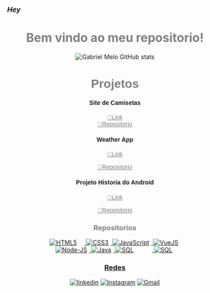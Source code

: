 ### <i>Hey</i>


<header>

<h1 style="text-align:center; color:gray"> Bem vindo ao meu repositorio!</h1>

![Gabriel Melo GitHub stats](https://github-readme-stats.vercel.app/api?username=GabriielMelo&show_icons=true&theme=vision-friendly-dark)

<h1 style="color:gray; font-family:Arial">Projetos </h1>
<h4 style="font-family:Arial">Site de Camisetas</h4>
<a href="https://big-hulk-red-greece.bohr.io/" style="color:gray; font-family:Arial">🔗Link </a>  <br>
<a href="https://github.com/GabriielMelo/projeto-jquery-site_camisetas" style="color:gray; font-family:arial">🔗Repositorio </a>
<h4 style="font-family:Arial">Weather App</h4>
<a href="https://big-volleyball-silver-bahrain.bohr.io/" style="color:gray; font-family:Arial">🔗Link </a>  

<a href="https://github.com/GabriielMelo/projeto-jquery-site_camisetas" style="color:gray;font-family:Arial"> 🔗Repositorio </a>
<br>
<h4 style="font-family:Arial">Projeto Historia do Android</h4>
<a href="https://big-golf-orange-norway.bohr.io/" style="color:gray; font-family:Arial"> 🔗Link </a>  

<a href="https://github.com/GabriielMelo/projeto-android" style="color:gray;font-family:Arial"> 🔗Repositorio </a>
<br>
<h3 style="color:gray">Repositorios</h3>
<div>
<a href="https://github.com/GabriielMelo/html-css" target="_blank"><img alt ="HTML5" src="https://img.shields.io/badge/HTML5-E34F26?style=for-the-badge&logo=html5&logoColor=white" style="padding-right:17px">
<a href="https://github.com/GabriielMelo/html-css" target="_blank"><img alt ="CSS3" src="https://img.shields.io/badge/CSS3-1572B6?style=for-the-badge&logo=css3&logoColor=white" style="padding-right:5px">
<a href="https://github.com/GabriielMelo/javascript" target="_blank"><img alt ="JavaScript" src="https://img.shields.io/badge/JavaScript-323330?style=for-the-badge&logo=javascript&logoColor=F7DF1E" style="padding-right:5px">
<a href="#" target="_blank"><img alt ="VueJS" src="https://img.shields.io/badge/Vue.js-35495E?style=for-the-badge&logo=vue.js&logoColor=4FC08D" style="padding-right:5px"><br>
<a href="https://github.com/GabriielMelo/node-js" target="_blank"><img alt ="Node-JS" src="https://img.shields.io/badge/Node.js-43853D?style=for-the-badge&logo=node.js&logoColor=white" style="padding-right:5px"> 
<a href="https://github.com/GabriielMelo/poo-java" target="_blank"><img alt ="Java" src="https://img.shields.io/badge/Java-ED8B00?style=for-the-badge&logo=openjdk&logoColor=white" style="padding-right:5px"> 
<a href="#" target="_blank"><img alt ="SQL" src="https://img.shields.io/badge/MySQL-00000F?style=for-the-badge&logo=mysql&logoColor=white" style="padding-right:43px"> 
<a href="https://github.com/GabriielMelo/Python" target="_blank"><img alt ="SQL" src="https://img.shields.io/badge/Python-14354C?style=for-the-badge&logo=python&logoColor=white" style="padding-right:5px"> 
</div>


<h3>Redes</h3>


[![linkedin](https://img.shields.io/badge/LinkedIn-0077B5?style=for-the-badge&logo=linkedin&logoColor=white
)](https://www.linkedin.com/in/gabriel-melo-b66b9524b/) [![Instagram](https://img.shields.io/badge/Instagram-E4405F?style=for-the-badge&logo=instagram&logoColor=white
)](https://www.instagram.com/gabriiel.melo/) [![Gmail](https://img.shields.io/badge/Gmail-D14836?style=for-the-badge&logo=gmail&logoColor=white
)](mailto:gabrielmelo64@gmail.com)






